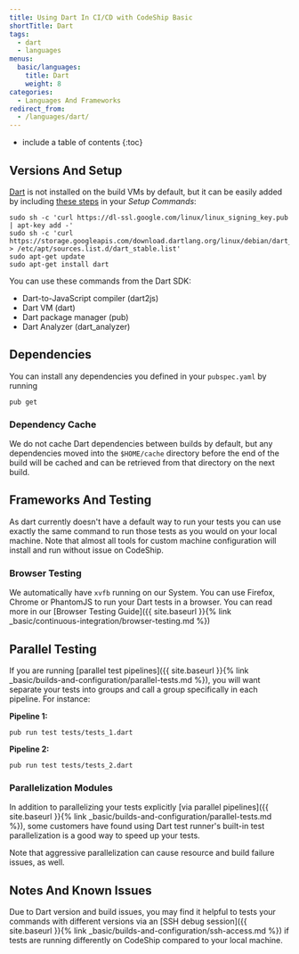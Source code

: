 ```yaml
---
title: Using Dart In CI/CD with CodeShip Basic
shortTitle: Dart
tags:
  - dart
  - languages
menus:
  basic/languages:
    title: Dart
    weight: 8
categories:
  - Languages And Frameworks
redirect_from:
  - /languages/dart/
---
```


* include a table of contents
{:toc}

## Versions And Setup

[Dart](https://www.dartlang.org) is not installed on the build VMs by default, but it can be easily added by including [these steps](https://webdev.dartlang.org/tools/sdk#install-using-apt-get) in your _Setup Commands_:

```shell
sudo sh -c 'curl https://dl-ssl.google.com/linux/linux_signing_key.pub | apt-key add -'
sudo sh -c 'curl https://storage.googleapis.com/download.dartlang.org/linux/debian/dart_stable.list > /etc/apt/sources.list.d/dart_stable.list'
sudo apt-get update
sudo apt-get install dart
```

You can use these commands from the Dart SDK:

* Dart-to-JavaScript compiler (dart2js)
* Dart VM (dart)
* Dart package manager (pub)
* Dart Analyzer (dart_analyzer)

## Dependencies

You can install any dependencies you defined in your `pubspec.yaml` by running

```shell
pub get
```

### Dependency Cache

We do not cache Dart dependencies between builds by default, but any dependencies moved into the `$HOME/cache` directory before the end of the build will be cached and can be retrieved from that directory on the next build.

## Frameworks And Testing

As dart currently doesn't have a default way to run your tests you can use exactly the same command to run those tests as you would on your local machine. Note that almost all tools for custom machine configuration will install and run without issue on CodeShip.

### Browser Testing

We automatically have `xvfb` running on our System. You can use Firefox, Chrome
or PhantomJS to run your Dart tests in a browser. You can read more in our
[Browser Testing Guide]({{ site.baseurl }}{% link _basic/continuous-integration/browser-testing.md %})

## Parallel Testing

If you are running [parallel test pipelines]({{ site.baseurl }}{% link _basic/builds-and-configuration/parallel-tests.md %}), you will want separate your tests into groups and call a group specifically in each pipeline. For instance:

**Pipeline 1:**
```shell
pub run test tests/tests_1.dart
```

**Pipeline 2:**
```shell
pub run test tests/tests_2.dart
```

### Parallelization Modules

In addition to parallelizing your tests explicitly [via parallel pipelines]({{ site.baseurl }}{% link _basic/builds-and-configuration/parallel-tests.md %}), some customers have found using Dart test runner's built-in test parallelization is a good way to speed up your tests.

Note that aggressive parallelization can cause resource and build failure issues, as well.

## Notes And Known Issues

Due to Dart version and build issues, you may find it helpful to tests your commands with different versions via an [SSH debug session]({{ site.baseurl }}{% link _basic/builds-and-configuration/ssh-access.md %}) if tests are running differently on CodeShip compared to your local machine.
